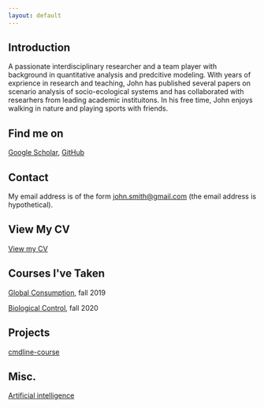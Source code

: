 ```yaml
---
layout: default
---
```


## Introduction

A passionate interdisciplinary researcher and a team player with background in quantitative analysis and predcitive modeling. With years of exprience in research and teaching, John has published several papers on scenario analysis of socio-ecological systems and has collaborated with researhers from leading academic instituitons. In his free time, John enjoys walking in nature and playing sports with friends.

## Find me on

[Google Scholar](https://scholar.google.com/citations?user=ZKPrsuwAAAAJ&hl=en), [GitHub](https://github.com/YousefSakieh)

## Contact

My email address is of the form john.smith@gmail.com (the email address is hypothetical). 

## View My CV

[View my CV](https://www.overleaf.com/read/wxxzxnzpybdz#a74ea4)

## Courses I've Taken

[Global Consumption](https://studies.helsinki.fi/courses/course-implementation/hy-opt-cur-2425-2ceb51fd-8098-439b-9a11-450ee970203e/YMT-3510), fall 2019

[Biological Control](https://studies.helsinki.fi/courses/course-implementation/hy-opt-cur-2425-0684c621-85aa-45cf-835b-aa6490e3f47b/AGRI-271), fall 2020

## Projects

[cmdline-course](https://github.com/YousefSakieh/yousefsakieh.github.io)

## Misc. 

[Artificial intelligence](https://en.wikipedia.org/wiki/Artificial_intelligence) 
